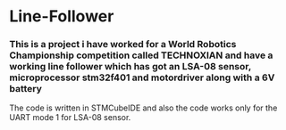 ﻿# Line-Follower
### This is a project i have worked for a World Robotics Championship competition called TECHNOXIAN and have a working line follower which has got an LSA-08 sensor, microprocessor stm32f401 and motordriver along with a 6V battery

The code is written in STMCubeIDE and also the code works only for the UART mode 1 for LSA-08 sensor.
